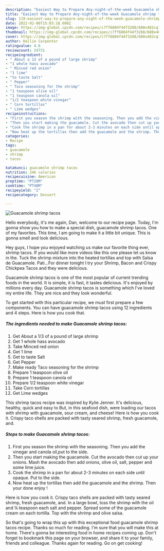 ```yaml
---
description: "Easiest Way to Prepare Any-night-of-the-week Guacamole shrimp tacos"
title: "Easiest Way to Prepare Any-night-of-the-week Guacamole shrimp tacos"
slug: 119-easiest-way-to-prepare-any-night-of-the-week-guacamole-shrimp-tacos
date: 2022-02-06T15:03:18.608Z
image: https://img-global.cpcdn.com/recipes/c7ff6804f44f3288/680x482cq70/guacamole-shrimp-tacos-recipe-main-photo.jpg
thumbnail: https://img-global.cpcdn.com/recipes/c7ff6804f44f3288/680x482cq70/guacamole-shrimp-tacos-recipe-main-photo.jpg
cover: https://img-global.cpcdn.com/recipes/c7ff6804f44f3288/680x482cq70/guacamole-shrimp-tacos-recipe-main-photo.jpg
author: Hallie Carpenter
ratingvalue: 4.6
reviewcount: 24731
recipeingredient:
- " About a 13 of a pound of large shrimp"
- "1 whole hass avocado"
- " Minced red onion"
- "1 lime"
- "to taste Salt"
- " Pepper"
- " Taco seasoning for the shrimp"
- "1 teaspoon olive oil"
- "1 teaspoon canola oil"
- "1/2 teaspoon white vinegar"
- " Corn tortillas"
- " Lime wedges"
recipeinstructions:
- "First you season the shrimp with the seasoning. Then you add the vinegar and canola oil,put to the side."
- "Then you start making the guacamole. Cut the avocado then cut up your onions. Mash the avocado then add onions, olive oil, salt, pepper and some lime juice."
- "Cook the shrimp in a pan for about 2-3 minutes on each side until opaque. Put to the side."
- "Now heat up the tortillas then add the guacamole and the shrimp. Then your done enjoy !"
categories:
- Recipe
tags:
- guacamole
- shrimp
- tacos

katakunci: guacamole shrimp tacos 
nutrition: 246 calories
recipecuisine: American
preptime: "PT28M"
cooktime: "PT40M"
recipeyield: "2"
recipecategory: Dessert

---
```



![Guacamole shrimp tacos](https://img-global.cpcdn.com/recipes/c7ff6804f44f3288/680x482cq70/guacamole-shrimp-tacos-recipe-main-photo.jpg)

Hello everybody, it's me again, Dan, welcome to our recipe page. Today, I'm gonna show you how to make a special dish, guacamole shrimp tacos. One of my favorites. This time, I am going to make it a little bit unique. This is gonna smell and look delicious.

Hey guys, I hope you enjoyed watching us make our favorite thing ever, shrimp tacos. If you would like more videos like this one please let us know in the. Tuck the shrimp mixture into the heated tortillas and top with Salsa de Guacamole. Pati…For dinner tonight I try your Shrimp, Bacon and Crispy Chickpea Tacos and they were delicious.

Guacamole shrimp tacos is one of the most popular of current trending foods in the world. It is simple, it is fast, it tastes delicious. It's enjoyed by millions every day. Guacamole shrimp tacos is something which I've loved my entire life. They are nice and they look wonderful.


To get started with this particular recipe, we must first prepare a few components. You can have guacamole shrimp tacos using 12 ingredients and 4 steps. Here is how you cook that.

<!--inarticleads1-->

##### The ingredients needed to make Guacamole shrimp tacos:

1. Get  About a 1/3 of a pound of large shrimp
1. Get 1 whole hass avocado
1. Take  Minced red onion
1. Get 1 lime
1. Get to taste Salt
1. Get  Pepper
1. Make ready  Taco seasoning for the shrimp
1. Prepare 1 teaspoon olive oil
1. Prepare 1 teaspoon canola oil
1. Prepare 1/2 teaspoon white vinegar
1. Take  Corn tortillas
1. Get  Lime wedges


This shrimp tacos recipe was inspired by Kylie Jenner. It&#39;s delicious, healthy, quick and easy to But, in this seafood dish, were loading our tacos with shrimp with guacamole, sour cream, and cheese! Here is how you cook it. Crispy taco shells are packed with tasty seared shrimp, fresh guacamole, and. 

<!--inarticleads2-->

##### Steps to make Guacamole shrimp tacos:

1. First you season the shrimp with the seasoning. Then you add the vinegar and canola oil,put to the side.
1. Then you start making the guacamole. Cut the avocado then cut up your onions. Mash the avocado then add onions, olive oil, salt, pepper and some lime juice.
1. Cook the shrimp in a pan for about 2-3 minutes on each side until opaque. Put to the side.
1. Now heat up the tortillas then add the guacamole and the shrimp. Then your done enjoy !


Here is how you cook it. Crispy taco shells are packed with tasty seared shrimp, fresh guacamole, and. In a large bowl, toss the shrimp with the oil and ¼ teaspoon each salt and pepper. Spread some of the guacamole cream on each tortilla. Top with the shrimp and olive salsa. 

So that's going to wrap this up with this exceptional food guacamole shrimp tacos recipe. Thanks so much for reading. I'm sure that you will make this at home. There's gonna be interesting food in home recipes coming up. Don't forget to bookmark this page on your browser, and share it to your family, friends and colleague. Thanks again for reading. Go on get cooking!
